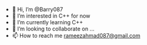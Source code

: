- 👋 Hi, I’m @Barry087
- 👀 I’m interested in C++ for now
- 🌱 I’m currently learning C++
- 💞️ I’m looking to collaborate on ...
- 📫 How to reach me rameezahmad087@gmail.com

<!---
Barry087/Barry087 is a ✨ special ✨ repository because its `README.md` (this file) appears on your GitHub profile.
You can click the Preview link to take a look at your changes.
--->
